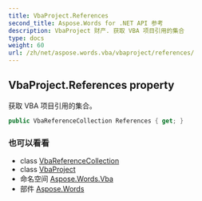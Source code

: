 ```yaml
---
title: VbaProject.References
second_title: Aspose.Words for .NET API 参考
description: VbaProject 财产. 获取 VBA 项目引用的集合
type: docs
weight: 60
url: /zh/net/aspose.words.vba/vbaproject/references/
---
```

## VbaProject.References property

获取 VBA 项目引用的集合。

```csharp
public VbaReferenceCollection References { get; }
```

### 也可以看看

* class [VbaReferenceCollection](../../vbareferencecollection/)
* class [VbaProject](../)
* 命名空间 [Aspose.Words.Vba](../../vbaproject/)
* 部件 [Aspose.Words](../../../)


